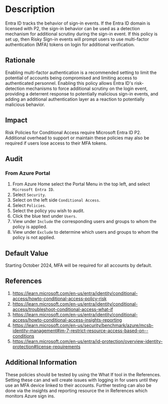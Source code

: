 # Description

Entra ID tracks the behavior of sign-in events. If the Entra ID domain is licensed with P2, the sign-in behavior can be used as a detection mechanism for additional scrutiny during the sign-in event. If this policy is set up, then Risky Sign-in events will prompt users to use multi-factor authentication (MFA) tokens on login for additional verification.

## Rationale

Enabling multi-factor authentication is a recommended setting to limit the potential of accounts being compromised and limiting access to authenticated personnel. Enabling this policy allows Entra ID's risk-detection mechanisms to force additional scrutiny on the login event, providing a deterrent response to potentially malicious sign-in events, and adding an additional authentication layer as a reaction to potentially malicious behavior.

## Impact

Risk Policies for Conditional Access require Microsoft Entra ID P2. Additional overhead to support or maintain these policies may also be required if users lose access to their MFA tokens.

## Audit

### From Azure Portal

1. From Azure Home select the Portal Menu in the top left, and select `Microsoft Entra ID`.
2. Select `Security`.
3. Select on the left side `Conditional Access`.
4. Select `Policies`.
5. Select the policy you wish to audit.
6. Click the blue text under `Users`.
7. View under `Include` the corresponding users and groups to whom the policy is applied.
8. View under `Exclude` to determine which users and groups to whom the policy is not applied.

## Default Value

Starting October 2024, MFA will be required for all accounts by default.

## References

1. <https://learn.microsoft.com/en-us/entra/identity/conditional-access/howto-conditional-access-policy-risk>
2. <https://learn.microsoft.com/en-us/entra/identity/conditional-access/troubleshoot-conditional-access-what-if>
3. <https://learn.microsoft.com/en-us/entra/identity/conditional-access/howto-conditional-access-insights-reporting>
4. <https://learn.microsoft.com/en-us/security/benchmark/azure/mcsb-identity-management#im-7-restrict-resource-access-based-on--conditions>
5. <https://learn.microsoft.com/en-us/entra/id-protection/overview-identity-protection#license-requirements>

## Additional Information

These policies should be tested by using the What If tool in the References. Setting these can and will create issues with logging in for users until they use an MFA device linked to their accounts. Further testing can also be done via the insights and reporting resource the in References which monitors Azure sign ins.
